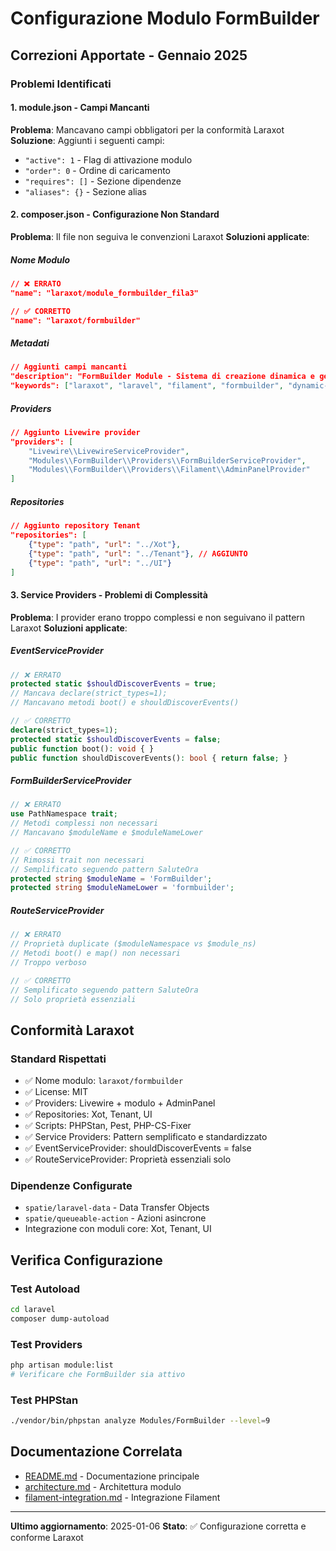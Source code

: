 # Configurazione Modulo FormBuilder

## Correzioni Apportate - Gennaio 2025

### Problemi Identificati

#### 1. module.json - Campi Mancanti
**Problema**: Mancavano campi obbligatori per la conformità Laraxot
**Soluzione**: Aggiunti i seguenti campi:
- `"active": 1` - Flag di attivazione modulo
- `"order": 0` - Ordine di caricamento
- `"requires": []` - Sezione dipendenze
- `"aliases": {}` - Sezione alias

#### 2. composer.json - Configurazione Non Standard
**Problema**: Il file non seguiva le convenzioni Laraxot
**Soluzioni applicate**:

##### Nome Modulo
```json
// ❌ ERRATO
"name": "laraxot/module_formbuilder_fila3"

// ✅ CORRETTO  
"name": "laraxot/formbuilder"
```

##### Metadati
```json
// Aggiunti campi mancanti
"description": "FormBuilder Module - Sistema di creazione dinamica e gestione di form personalizzabili",
"keywords": ["laraxot", "laravel", "filament", "formbuilder", "dynamic-forms", "form-templates"]
```

##### Providers
```json
// Aggiunto Livewire provider
"providers": [
    "Livewire\\LivewireServiceProvider",
    "Modules\\FormBuilder\\Providers\\FormBuilderServiceProvider",
    "Modules\\FormBuilder\\Providers\\Filament\\AdminPanelProvider"
]
```

##### Repositories
```json
// Aggiunto repository Tenant
"repositories": [
    {"type": "path", "url": "../Xot"},
    {"type": "path", "url": "../Tenant"}, // AGGIUNTO
    {"type": "path", "url": "../UI"}
]
```

#### 3. Service Providers - Problemi di Complessità
**Problema**: I provider erano troppo complessi e non seguivano il pattern Laraxot
**Soluzioni applicate**:

##### EventServiceProvider
```php
// ❌ ERRATO
protected static $shouldDiscoverEvents = true;
// Mancava declare(strict_types=1);
// Mancavano metodi boot() e shouldDiscoverEvents()

// ✅ CORRETTO
declare(strict_types=1);
protected static $shouldDiscoverEvents = false;
public function boot(): void { }
public function shouldDiscoverEvents(): bool { return false; }
```

##### FormBuilderServiceProvider
```php
// ❌ ERRATO
use PathNamespace trait;
// Metodi complessi non necessari
// Mancavano $moduleName e $moduleNameLower

// ✅ CORRETTO
// Rimossi trait non necessari
// Semplificato seguendo pattern SaluteOra
protected string $moduleName = 'FormBuilder';
protected string $moduleNameLower = 'formbuilder';
```

##### RouteServiceProvider
```php
// ❌ ERRATO
// Proprietà duplicate ($moduleNamespace vs $module_ns)
// Metodi boot() e map() non necessari
// Troppo verboso

// ✅ CORRETTO
// Semplificato seguendo pattern SaluteOra
// Solo proprietà essenziali
```

## Conformità Laraxot

### Standard Rispettati
- ✅ Nome modulo: `laraxot/formbuilder`
- ✅ License: MIT
- ✅ Providers: Livewire + modulo + AdminPanel
- ✅ Repositories: Xot, Tenant, UI
- ✅ Scripts: PHPStan, Pest, PHP-CS-Fixer
- ✅ Service Providers: Pattern semplificato e standardizzato
- ✅ EventServiceProvider: shouldDiscoverEvents = false
- ✅ RouteServiceProvider: Proprietà essenziali solo

### Dipendenze Configurate
- `spatie/laravel-data` - Data Transfer Objects
- `spatie/queueable-action` - Azioni asincrone
- Integrazione con moduli core: Xot, Tenant, UI

## Verifica Configurazione

### Test Autoload
```bash
cd laravel
composer dump-autoload
```

### Test Providers
```bash
php artisan module:list
# Verificare che FormBuilder sia attivo
```

### Test PHPStan
```bash
./vendor/bin/phpstan analyze Modules/FormBuilder --level=9
```

## Documentazione Correlata

- [README.md](README.md) - Documentazione principale
- [architecture.md](architecture.md) - Architettura modulo
- [filament-integration.md](filament-integration.md) - Integrazione Filament

---

**Ultimo aggiornamento**: 2025-01-06
**Stato**: ✅ Configurazione corretta e conforme Laraxot